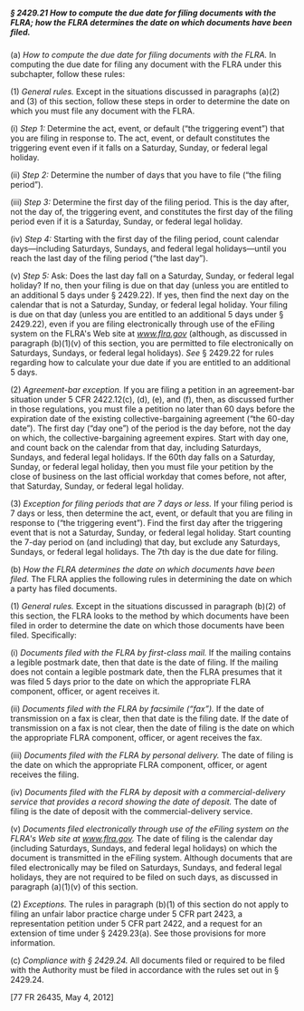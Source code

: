 ##### § 2429.21 How to compute the due date for filing documents with the FLRA; how the FLRA determines the date on which documents have been filed. #####

(a) *How to compute the due date for filing documents with the FLRA.* In computing the due date for filing any document with the FLRA under this subchapter, follow these rules:

(1) *General rules.* Except in the situations discussed in paragraphs (a)(2) and (3) of this section, follow these steps in order to determine the date on which you must file any document with the FLRA.

(i) *Step 1:* Determine the act, event, or default (“the triggering event”) that you are filing in response to. The act, event, or default constitutes the triggering event even if it falls on a Saturday, Sunday, or federal legal holiday.

(ii) *Step 2:* Determine the number of days that you have to file (“the filing period”).

(iii) *Step 3:* Determine the first day of the filing period. This is the day after, not the day of, the triggering event, and constitutes the first day of the filing period even if it is a Saturday, Sunday, or federal legal holiday.

(iv) *Step 4:* Starting with the first day of the filing period, count calendar days—including Saturdays, Sundays, and federal legal holidays—until you reach the last day of the filing period (“the last day”).

(v) *Step 5:* Ask: Does the last day fall on a Saturday, Sunday, or federal legal holiday? If no, then your filing is due on that day (unless you are entitled to an additional 5 days under § 2429.22). If yes, then find the next day on the calendar that is not a Saturday, Sunday, or federal legal holiday. Your filing is due on that day (unless you are entitled to an additional 5 days under § 2429.22), even if you are filing electronically through use of the eFiling system on the FLRA's Web site at *www.flra.gov* (although, as discussed in paragraph (b)(1)(v) of this section, you are permitted to file electronically on Saturdays, Sundays, or federal legal holidays). *See* § 2429.22 for rules regarding how to calculate your due date if you are entitled to an additional 5 days.

(2) *Agreement-bar exception.* If you are filing a petition in an agreement-bar situation under 5 CFR 2422.12(c), (d), (e), and (f), then, as discussed further in those regulations, you must file a petition no later than 60 days before the expiration date of the existing collective-bargaining agreement (“the 60-day date”). The first day (“day one”) of the period is the day before, not the day on which, the collective-bargaining agreement expires. Start with day one, and count back on the calendar from that day, including Saturdays, Sundays, and federal legal holidays. If the 60th day falls on a Saturday, Sunday, or federal legal holiday, then you must file your petition by the close of business on the last official workday that comes before, not after, that Saturday, Sunday, or federal legal holiday.

(3) *Exception for filing periods that are 7 days or less.* If your filing period is 7 days or less, then determine the act, event, or default that you are filing in response to (“the triggering event”). Find the first day after the triggering event that is not a Saturday, Sunday, or federal legal holiday. Start counting the 7-day period on (and including) that day, but exclude any Saturdays, Sundays, or federal legal holidays. The 7th day is the due date for filing.

(b) *How the FLRA determines the date on which documents have been filed.* The FLRA applies the following rules in determining the date on which a party has filed documents.

(1) *General rules.* Except in the situations discussed in paragraph (b)(2) of this section, the FLRA looks to the method by which documents have been filed in order to determine the date on which those documents have been filed. Specifically:

(i) *Documents filed with the FLRA by first-class mail.* If the mailing contains a legible postmark date, then that date is the date of filing. If the mailing does not contain a legible postmark date, then the FLRA presumes that it was filed 5 days prior to the date on which the appropriate FLRA component, officer, or agent receives it.

(ii) *Documents filed with the FLRA by facsimile (“fax”).* If the date of transmission on a fax is clear, then that date is the filing date. If the date of transmission on a fax is not clear, then the date of filing is the date on which the appropriate FLRA component, officer, or agent receives the fax.

(iii) *Documents filed with the FLRA by personal delivery.* The date of filing is the date on which the appropriate FLRA component, officer, or agent receives the filing.

(iv) *Documents filed with the FLRA by deposit with a commercial-delivery service that provides a record showing the date of deposit.* The date of filing is the date of deposit with the commercial-delivery service.

(v) *Documents filed electronically through use of the eFiling system on the FLRA's Web site at www.flra.gov.* The date of filing is the calendar day (including Saturdays, Sundays, and federal legal holidays) on which the document is transmitted in the eFiling system. Although documents that are filed electronically may be filed on Saturdays, Sundays, and federal legal holidays, they are not required to be filed on such days, as discussed in paragraph (a)(1)(v) of this section.

(2) *Exceptions.* The rules in paragraph (b)(1) of this section do not apply to filing an unfair labor practice charge under 5 CFR part 2423, a representation petition under 5 CFR part 2422, and a request for an extension of time under § 2429.23(a). See those provisions for more information.

(c) *Compliance with § 2429.24.* All documents filed or required to be filed with the Authority must be filed in accordance with the rules set out in § 2429.24.

[77 FR 26435, May 4, 2012]
